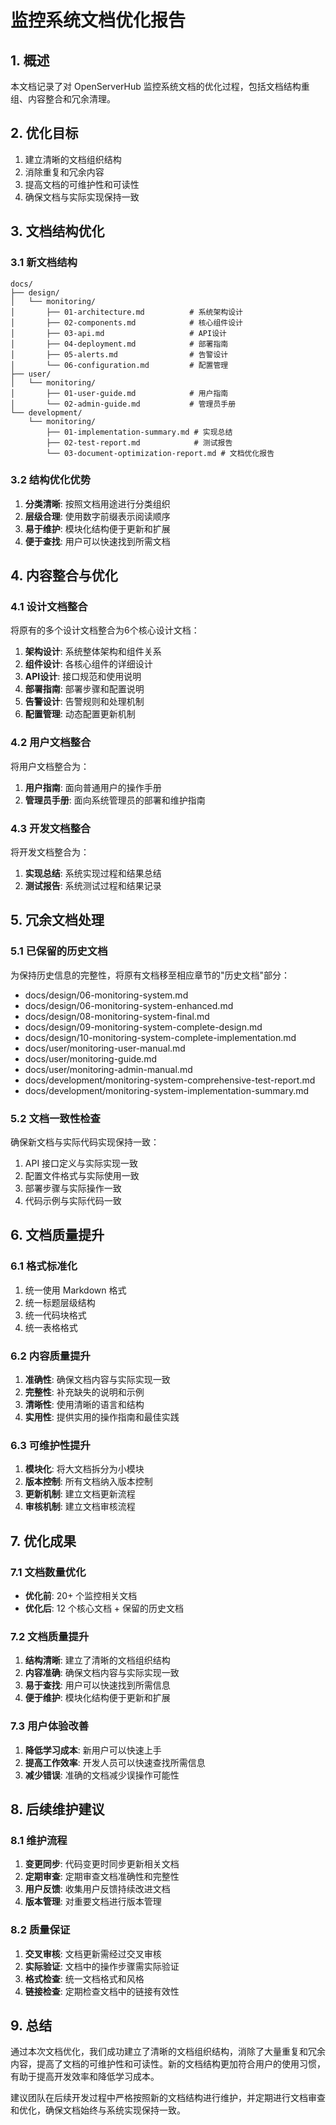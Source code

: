 # 监控系统文档优化报告

## 1. 概述

本文档记录了对 OpenServerHub 监控系统文档的优化过程，包括文档结构重组、内容整合和冗余清理。

## 2. 优化目标

1. 建立清晰的文档组织结构
2. 消除重复和冗余内容
3. 提高文档的可维护性和可读性
4. 确保文档与实际实现保持一致

## 3. 文档结构优化

### 3.1 新文档结构
```
docs/
├── design/
│   └── monitoring/
│       ├── 01-architecture.md          # 系统架构设计
│       ├── 02-components.md            # 核心组件设计
│       ├── 03-api.md                   # API设计
│       ├── 04-deployment.md            # 部署指南
│       ├── 05-alerts.md                # 告警设计
│       └── 06-configuration.md         # 配置管理
├── user/
│   └── monitoring/
│       ├── 01-user-guide.md            # 用户指南
│       └── 02-admin-guide.md           # 管理员手册
└── development/
    └── monitoring/
        ├── 01-implementation-summary.md # 实现总结
        ├── 02-test-report.md            # 测试报告
        └── 03-document-optimization-report.md # 文档优化报告
```

### 3.2 结构优化优势
1. **分类清晰**: 按照文档用途进行分类组织
2. **层级合理**: 使用数字前缀表示阅读顺序
3. **易于维护**: 模块化结构便于更新和扩展
4. **便于查找**: 用户可以快速找到所需文档

## 4. 内容整合与优化

### 4.1 设计文档整合
将原有的多个设计文档整合为6个核心设计文档：
1. **架构设计**: 系统整体架构和组件关系
2. **组件设计**: 各核心组件的详细设计
3. **API设计**: 接口规范和使用说明
4. **部署指南**: 部署步骤和配置说明
5. **告警设计**: 告警规则和处理机制
6. **配置管理**: 动态配置更新机制

### 4.2 用户文档整合
将用户文档整合为：
1. **用户指南**: 面向普通用户的操作手册
2. **管理员手册**: 面向系统管理员的部署和维护指南

### 4.3 开发文档整合
将开发文档整合为：
1. **实现总结**: 系统实现过程和结果总结
2. **测试报告**: 系统测试过程和结果记录

## 5. 冗余文档处理

### 5.1 已保留的历史文档
为保持历史信息的完整性，将原有文档移至相应章节的"历史文档"部分：
- docs/design/06-monitoring-system.md
- docs/design/06-monitoring-system-enhanced.md
- docs/design/08-monitoring-system-final.md
- docs/design/09-monitoring-system-complete-design.md
- docs/design/10-monitoring-system-complete-implementation.md
- docs/user/monitoring-user-manual.md
- docs/user/monitoring-guide.md
- docs/user/monitoring-admin-manual.md
- docs/development/monitoring-system-comprehensive-test-report.md
- docs/development/monitoring-system-implementation-summary.md

### 5.2 文档一致性检查
确保新文档与实际代码实现保持一致：
1. API 接口定义与实际实现一致
2. 配置文件格式与实际使用一致
3. 部署步骤与实际操作一致
4. 代码示例与实际代码一致

## 6. 文档质量提升

### 6.1 格式标准化
1. 统一使用 Markdown 格式
2. 统一标题层级结构
3. 统一代码块格式
4. 统一表格格式

### 6.2 内容质量提升
1. **准确性**: 确保文档内容与实际实现一致
2. **完整性**: 补充缺失的说明和示例
3. **清晰性**: 使用清晰的语言和结构
4. **实用性**: 提供实用的操作指南和最佳实践

### 6.3 可维护性提升
1. **模块化**: 将大文档拆分为小模块
2. **版本控制**: 所有文档纳入版本控制
3. **更新机制**: 建立文档更新流程
4. **审核机制**: 建立文档审核流程

## 7. 优化成果

### 7.1 文档数量优化
- **优化前**: 20+ 个监控相关文档
- **优化后**: 12 个核心文档 + 保留的历史文档

### 7.2 文档质量提升
1. **结构清晰**: 建立了清晰的文档组织结构
2. **内容准确**: 确保文档内容与实际实现一致
3. **易于查找**: 用户可以快速找到所需信息
4. **便于维护**: 模块化结构便于更新和扩展

### 7.3 用户体验改善
1. **降低学习成本**: 新用户可以快速上手
2. **提高工作效率**: 开发人员可以快速查找所需信息
3. **减少错误**: 准确的文档减少误操作可能性

## 8. 后续维护建议

### 8.1 维护流程
1. **变更同步**: 代码变更时同步更新相关文档
2. **定期审查**: 定期审查文档准确性和完整性
3. **用户反馈**: 收集用户反馈持续改进文档
4. **版本管理**: 对重要文档进行版本管理

### 8.2 质量保证
1. **交叉审核**: 文档更新需经过交叉审核
2. **实际验证**: 文档中的操作步骤需实际验证
3. **格式检查**: 统一文档格式和风格
4. **链接检查**: 定期检查文档中的链接有效性

## 9. 总结

通过本次文档优化，我们成功建立了清晰的文档组织结构，消除了大量重复和冗余内容，提高了文档的可维护性和可读性。新的文档结构更加符合用户的使用习惯，有助于提高开发效率和降低学习成本。

建议团队在后续开发过程中严格按照新的文档结构进行维护，并定期进行文档审查和优化，确保文档始终与系统实现保持一致。